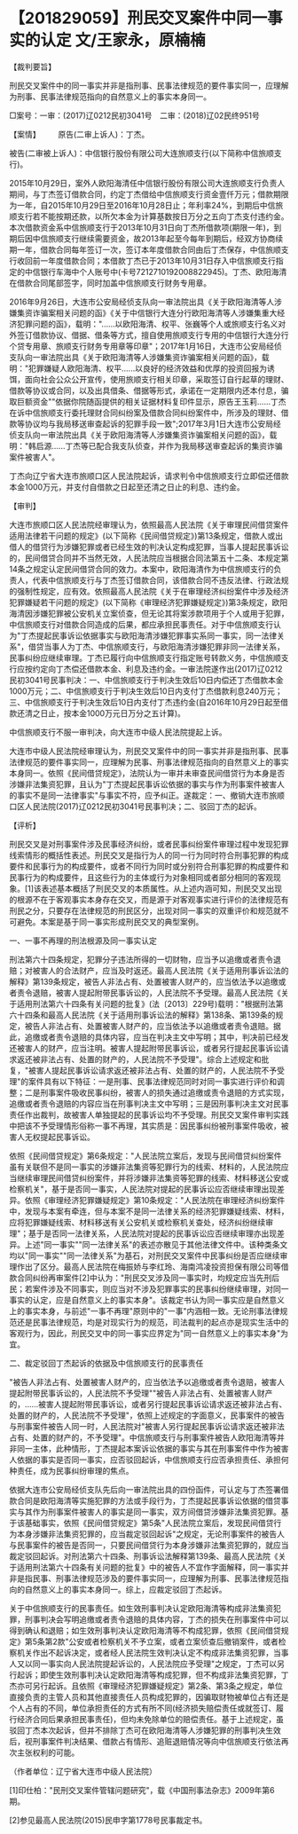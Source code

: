 # 【201829059】刑民交叉案件中同一事实的认定 文/王家永，原楠楠

【裁判要旨】

刑民交叉案件中的同一事实并非是指刑事、民事法律规范的要件事实同一，应理解为刑事、民事法律规范指向的自然意义上的事实本身同一。

□案号：一审：(2017)辽0212民初3041号　二审：(2018)辽02民终951号

【案情】 　　原告(二审上诉人)：丁杰。

被告(二审被上诉人)：中信银行股份有限公司大连旅顺支行(以下简称中信旅顺支行)。

2015年10月29日，案外人欧阳海清任中信银行股份有限公司大连旅顺支行负责人期间，与丁杰签订借款合同，约定丁杰借给中信旅顺支行资金壹仟万元；借款期限为一年，自2015年10月29日至2016年10月28日止；年利率24%，到期后中信旅顺支行若不能按期还款，以所欠本金为计算基数按日万分之五向丁杰支付违约金。本次借款资金系中信旅顺支行于2013年10月31日向丁杰所借款项(期限一年)，到期后因中信旅顺支行继续需要资金，故2013年起至今每年到期后，经双方协商续期一年，借款合同每年签订一次，签订本年度借款合同由后丁杰保存，中信旅顺支行收回前一年度借款合同；本借款丁杰已于2013年10月31日存入中信旅顺支行指定的中信银行车海中个人账号中(卡号7212710192008822945)。丁杰、欧阳海清在借款合同尾部签字，同时加盖中信旅顺支行财务专用章。

2016年9月26日，大连市公安局经侦支队向一审法院出具《关于欧阳海清等人涉嫌集资诈骗案相关问题的函》《关于中信银行大连分行欧阳海清等人涉嫌集重大经济犯罪问题的函》，载明："......以欧阳海清、权平、张巍等个人或旅顺支行名义对外签订借款协议、借据、借条等方式，擅自使用旅顺支行专用的中信银行大连分行个贷专用章、旅顺支行财务专用章等印章"；2017年1月16日，大连市公安局经侦支队向一审法院出具《关于欧阳海清等人涉嫌集资诈骗案相关问题的函》，载明："犯罪嫌疑人欧阳海清、权平......以良好的经济效益和优厚的投资回报为诱饵，面向社会公众公开宣传，使用旅顺支行相关印章，采取签订自行起草的理财、借款等协议或合同，以及出具借条、借据等形式，承诺在一定期限内还本付息，骗取巨额资金""依据你院随函提供的相关证据材料复印件显示，原告王玉莉......丁杰在诉中信旅顺支行委托理财合同纠纷案及借款合同纠纷案件中，所涉及的理财、借款等协议均与我局移送审查起诉的犯罪手段一致";2017年3月1日大连市公安局经侦支队向一审法院出具《关于欧阳海清等人涉嫌集资诈骗案相关问题的函》，载明："韩启源......丁杰等已配合我支队侦查，并作为我局移送审查起诉的集资诈骗案件被害人"。

丁杰向辽宁省大连市旅顺口区人民法院起诉，请求判令中信旅顺支行立即偿还借款本金1000万元，并支付自借款之日起至还清之日止的利息、违约金。

【审判】

大连市旅顺口区人民法院经审理认为，依照最高人民法院《关于审理民间借贷案件适用法律若干问题的规定》(以下简称《民间借贷规定》)第13条规定，借款人或出借人的借贷行为涉嫌犯罪或者已经生效的判决认定构成犯罪，当事人提起民事诉讼的，民间借贷合同并不当然无效，人民法院应当根据合同法第五十二条、本规定第14条之规定认定民间借贷合同的效力。本案中，欧阳海清作为中信旅顺支行的负责人，代表中信旅顺支行与丁杰签订借款合同，该借款合同不违反法律、行政法规的强制性规定，应有效。依照最高人民法院《关于在审理经济纠纷案件中涉及经济犯罪嫌疑若干问题的规定》(以下简称《审理经济犯罪嫌疑规定》)第3条规定，欧阳海清因涉嫌犯罪被公安机关立案侦查，但无论其将案涉款项用于个人或用于犯罪，中信旅顺支行对借款合同造成的后果，都应承担民事责任。对于中信旅顺支行认为"丁杰提起民事诉讼依据事实与欧阳海清涉嫌犯罪事实系同一事实，同一法律关系"，借贷当事人为丁杰、中信旅顺支行，与欧阳海清涉嫌犯罪非同一法律关系，民事纠纷应继续审理。丁杰已履行向中信旅顺支行指定账号转款义务，中信旅顺支行应按约定向丁杰偿还借款本金、利息及违约金。一审法院遂作出(2017)辽0212民初3041号民事判决：一、中信旅顺支行于判决生效后10日内偿还丁杰借款本金1000万元；二、中信旅顺支行于判决生效后10日内支付丁杰借款利息240万元；三、中信旅顺支行于判决生效后10日内支付丁杰违约金(自2016年10月29日起至借款还清之日止，按本金1000万元日万分之五计算)。

中信旅顺支行不服一审判决，向大连市中级人民法院提起上诉。

大连市中级人民法院经审理认为，刑民交叉案件中的同一事实并非是指刑事、民事法律规范的要件事实同一，应理解为民事、刑事法律规范指向的自然意义上的事实本身同一。依照《民间借贷规定》，法院认为一审并未审查民间借贷行为本身是否涉嫌非法集资犯罪，且认为"丁杰提起民事诉讼依据的事实与作为刑事案件被害人的事实不是同一法律事实"与事实不符，应予纠正。遂裁定：一、撤销大连市旅顺口区人民法院(2017)辽0212民初3041号民事判决；二、驳回丁杰的起诉。

【评析】

刑民交叉是对刑事案件涉及民事经济纠纷，或者民事纠纷案件审理过程中发现犯罪线索情形的概括性表述。刑民交叉是指行为人的同一行为同时符合刑事犯罪的构成要件和民事行为的构成要件，或者不同行为同时或分别符合刑事犯罪的构成要件和民事行为的构成要件，且这些行为的主体或行为对象相同或者部分相同的客观现象。\[1\]该表述基本概括了刑民交叉的本质属性。从上述内涵可知，刑民交叉出现的根源不在于客观事实本身存在交叉，而是源于对客观事实进行评价的法律规范有刑民之分，只要存在法律规范的刑民区分，出现对同一事实的双重评价和规范就不可避免。本案是基于同一事实形成刑民交叉的典型案例。

一、一事不再理的刑法根源及同一事实认定

刑法第六十四条规定，犯罪分子违法所得的一切财物，应当予以追缴或者责令退赔；对被害人的合法财产，应当及时返还。最高人民法院《关于适用刑事诉讼法的解释》第139条规定，被告人非法占有、处置被害人财产的，应当依法予以追缴或者责令退赔，被害人提起附带民事诉讼的，人民法院不予受理。最高人民法院《关于适用刑法第六十四条有关问题的批复》(法〔2013〕229号)载明："根据刑法第六十四条和最高人民法院《关于适用刑事诉讼法的解释》第138条、第139条的规定，被告人非法占有、处置被害人财产的，应当依法予以追缴或者责令退赔。据此，追缴或者责令退赔的具体内容，应当在判决主文中写明；其中，判决前已经发还被害人的财产，应当注明。被害人提起附带民事诉讼，或者另行提起民事诉讼请求返还被非法占有、处置的财产的，人民法院不予受理"。综合上述规定和批复，"被害人提起民事诉讼请求返还被非法占有、处置的财产的，人民法院不予受理"的案件具有以下特征：一是刑事、民事法律规范同时对同一事实进行评价和调整；二是刑事案件吸收民事纠纷，被害人的损失通过追缴或责令退赔的方式实现，追缴或者责令退赔的内容应当在刑事判决主文中写明；三是因刑事判决主文对民事责任作出裁判，故被害人单独提起的民事诉讼均不予受理。刑民交叉案件审判实践中把该不予受理情形俗称一事不再理，其实质是：因民事纠纷被刑事案件吸收，被害人无权提起民事诉讼。

依照《民间借贷规定》第6条规定："人民法院立案后，发现与民间借贷纠纷案件虽有关联但不是同一事实的涉嫌非法集资等犯罪行为的线索、材料的，人民法院应当继续审理民间借贷纠纷案件，并将涉嫌非法集资等犯罪的线索、材料移送公安或检察机关"，基于是否同一事实，人民法院对提起的民事诉讼应否继续审理出现差异。依照《审理经济犯罪嫌疑规定》第10条规定："人民法院在审理经济纠纷案件中，发现与本案有牵连，但与本案不是同一法律关系的经济犯罪嫌疑线索、材料，应将犯罪嫌疑线索、材料移送有关公安机关或检察机关查处，经济纠纷继续审理"；基于是否同一法律关系，人民法院对提起的民事诉讼应否继续审理亦出现差异。上述"同一事实""同一法律关系"的表述亦散见于其他法律文件中。该种类条文均以"同一事实""同一法律关系"为基石，对刑民交叉案件中民事纠纷是否应继续审理作出了区分。最高人民法院在梅振娇与李红玲、海南鸿凌投资担保有限公司等借款合同纠纷再审案件\[2\]中认为："刑民交叉涉及同一事实时，均规定应当先刑后民；若案件涉及不同事实，则应当对不涉及犯罪事实的民事纠纷继续审理，对同一事实的认定，应是自然意义上的事实本身"。该裁定书认为同一事实应是自然意义上的事实本身，与前述"一事不再理"原则中的"一事"内涵相一致。无论刑事法律规范还是民事法律规范，均是对现实行为的规范，司法裁判的起点亦是现实生活中的客观行为，因此，刑民交叉中的同一事实应界定为"同一自然意义上的事实本身"为宜。

二、裁定驳回丁杰起诉的依据及中信旅顺支行的民事责任

"被告人非法占有、处置被害人财产的，应当依法予以追缴或者责令退赔，被害人提起附带民事诉讼的，人民法院不予受理""被告人非法占有、处置被害人财产的，......被害人提起附带民事诉讼，或者另行提起民事诉讼请求返还被非法占有、处置的财产的，人民法院不予受理"，依照上述规定的字面意义，民事案件的被告与刑事案件被告人同一时，人民法院对"被害人另行提起民事诉讼请求返还被非法占有、处置的财产的，不予受理"。中信旅顺支行与刑事案件被告人欧阳海清等并非同一主体，此种情形，丁杰提起本案诉讼依据的事实与其在刑事案件中作为被害人依据的事实是否同一事实，应否驳回起诉，中信旅顺支行应否承担责任、承担何种责任，成为民事纠纷审理的焦点。

依据大连市公安局经侦支队先后向一审法院出具的四份函件，可认定与丁杰签署借款合同是欧阳海清等实施犯罪的方法或手段行为，丁杰提起民事诉讼依据的借贷事实与其作为刑事案件被害人的事实是同一事实，双方间借贷涉嫌非法集资犯罪。基于该基础事实，依照《民间借贷规定》第5条"人民法院立案后，发现民间借贷行为本身涉嫌非法集资犯罪的，应当裁定驳回起诉"之规定，无论刑事案件的被告人与民事案件的被告是否同一，只要民间借贷行为本身涉嫌非法集资犯罪的，就应当裁定驳回起诉。对刑法第六十四条、刑事诉讼法解释第139条、最高人民法院《关于适用刑法第六十四条有关问题的批复》中的被告人不宜作字面解释，同一事实并非是指民事、刑事法律规范涉及的要件事实同一，应理解为刑事、民事法律规范指向的自然意义上的事实本身同一。综上，应裁定驳回丁杰起诉。

关于中信旅顺支行的民事责任。如生效刑事判决认定欧阳海清等构成非法集资犯罪，刑事判决会写明追缴或者责令退赔的具体内容，丁杰的损失在刑事案件中可以得到确认和退赔；如生效刑事判决认定欧阳海清等不构成犯罪，依照《民间借贷规定》第5条第2款"公安或者检察机关不予立案，或者立案侦查后撤销案件，或者检察机关作出不起诉决定，或者经人民法院生效判决认定不构成非法集资犯罪，当事人又以同一事实向人民法院提起诉讼的，人民法院应予受理"之规定，丁杰可以另行起诉；即使生效刑事判决认定欧阳海清等构成犯罪，但不构成非法集资犯罪，丁杰亦可另行起诉。且依照《审理经济犯罪嫌疑规定》第2条、第3条之规定，单位直接负责的主管人员和其他直接责任人员构成犯罪的，因骗取财物被单位占有还是个人占有的不同，单位承担责任的方式有所不同(经济损失赔偿责任或就签订、履行经济合同后果承担民事责任)，但均未免除单位的赔偿责任。基于上述规定，虽驳回丁杰本次起诉，但并不排除丁杰可在欧阳海清等人涉嫌犯罪的刑事判决生效后，视刑事案件判决结果、借款占有情形、追赃退赔情况等向中信旅顺支行依法再次主张权利的可能。

（作者单位：辽宁省大连市中级人民法院）

\[1\]印仕柏："民刑交叉案件管辖问题研究"，载《中国刑事法杂志》2009年第6期。

\[2\]参见最高人民法院(2015)民申字第1778号民事裁定书。